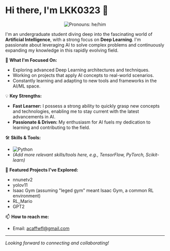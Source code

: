 # Hi there, I'm LKK0323 👋



<p align="center">
  <img src="https://img.shields.io/badge/Pronouns-he%2Fhim-blue" alt="Pronouns: he/him"/>
</p>

I'm an undergraduate student diving deep into the fascinating world of **Artificial Intelligence**, with a strong focus on **Deep Learning**. I'm passionate about leveraging AI to solve complex problems and continuously expanding my knowledge in this rapidly evolving field.

🚀 **What I'm Focused On:**
*   Exploring advanced Deep Learning architectures and techniques.
*   Working on projects that apply AI concepts to real-world scenarios.
*   Constantly learning and adapting to new tools and frameworks in the AI/ML space.

💡 **Key Strengths:**
*   **Fast Learner:** I possess a strong ability to quickly grasp new concepts and technologies, enabling me to stay current with the latest advancements in AI.
*   **Passionate & Driven:** My enthusiasm for AI fuels my dedication to learning and contributing to the field.

🛠️ **Skills & Tools:**
*   ![Python](https://img.shields.io/badge/Python-3776AB?style=for-the-badge&logo=python&logoColor=white)
*   *(Add more relevant skills/tools here, e.g., TensorFlow, PyTorch, Scikit-learn)*

🌟 **Featured Projects I've Explored:**
*   nnunetv2
*   yolov11
*   Isaac Gym (assuming "leged gym" meant Isaac Gym, a common RL environment)
*   RL_Mario
*   GPT2

📫 **How to reach me:**
*   Email: [acaffwfl@gmail.com](mailto:acaffwfl@gmail.com)


---
*Looking forward to connecting and collaborating!*

